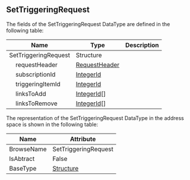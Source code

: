 <!-- datatype -->
## SetTriggeringRequest
<!-- end of description -->
The fields of the SetTriggeringRequest DataType are defined in the following table:  

|Name|Type|Description|
|---|---|---|
|SetTriggeringRequest|Structure||
|&nbsp;&nbsp;&nbsp;&nbsp;requestHeader|[RequestHeader](../../../Part4/Services/RequestHeader/readme.md)||
|&nbsp;&nbsp;&nbsp;&nbsp;subscriptionId|[IntegerId](../../../Part4/DataTypes/IntegerId/readme.md)||
|&nbsp;&nbsp;&nbsp;&nbsp;triggeringItemId|[IntegerId](../../../Part4/DataTypes/IntegerId/readme.md)||
|&nbsp;&nbsp;&nbsp;&nbsp;linksToAdd|[IntegerId](../../../Part4/DataTypes/IntegerId/readme.md)[]||
|&nbsp;&nbsp;&nbsp;&nbsp;linksToRemove|[IntegerId](../../../Part4/DataTypes/IntegerId/readme.md)[]||

The representation of the SetTriggeringRequest DataType in the address space is shown in the following table:  

|Name|Attribute|
|---|---|
|BrowseName|SetTriggeringRequest|
|IsAbtract|False|
|BaseType|[Structure](../../../Part3/DataTypes/Structure/readme.md)|


